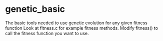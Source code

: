 # genetic_basic
The basic tools needed to use genetic evolution for any given fitness function
Look at fitness.c for example fitness methods. Modify fitness() to call the fitness function you want to use.
